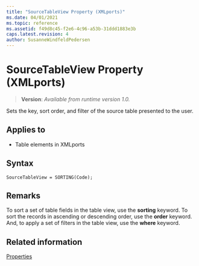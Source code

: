 ```yaml
---
title: "SourceTableView Property (XMLports)"
ms.date: 04/01/2021
ms.topic: reference
ms.assetid: f49d8c45-f2e6-4c96-a53b-31ddd1883e3b
caps.latest.revision: 4
author: SusanneWindfeldPedersen
---
```


# SourceTableView Property (XMLports)
> **Version**: _Available from runtime version 1.0._

Sets the key, sort order, and filter of the source table presented to the user.
  
## Applies to  

- Table elements in XMLports  

## Syntax

```AL
SourceTableView = SORTING(Code);
```
 
## Remarks  

To sort a set of table fields in the table view, use the **sorting** keyword. To sort the records in ascending or descending order, use the **order** keyword.  And, to apply a set of filters in the table view, use the **where** keyword.

## Related information  

[Properties](devenv-properties.md)